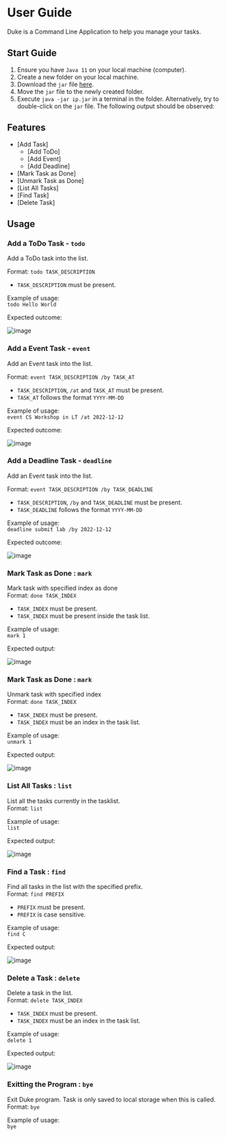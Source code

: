 # User Guide

Duke is a Command Line Application to help you manage your tasks.

## Start Guide

1. Ensure you have `Java 11` on your local machine (computer).
2. Create a new folder on your local machine.
3. Download the `jar` file [here](https://github.com/zicotjia/ip/releases/tag/A-Release).
4. Move the `jar` file to the newly created folder.
5. Execute `java -jar ip.jar` in a terminal in the folder. Alternatively, try to double-click on the `jar` file. The following output should be observed:

## Features 

* [Add Task]
  * [Add ToDo]
  * [Add Event]
  * [Add Deadline]
* [Mark Task as Done]
* [Unmark Task as Done]
* [List All Tasks]
* [Find Task]
* [Delete Task]

## Usage

### Add a ToDo Task - `todo`
Add a ToDo task into the list.
<br>

Format: `todo TASK_DESCRIPTION`
* `TASK_DESCRIPTION` must be present.

Example of usage: 
<br>
`todo Hello World`

Expected outcome:
<br>

![image](https://user-images.githubusercontent.com/77394751/190422495-942ac3d9-8e1b-4ac3-abf0-01ef3dfaeabd.png)


### Add a Event Task - `event`
Add an Event task into the list.
<br>

Format: `event TASK_DESCRIPTION /by TASK_AT`
* `TASK_DESCRIPTION`, `/at` and `TASK_AT` must be present.
* `TASK_AT` follows the format `YYYY-MM-DD`

Example of usage: 
<br>
`event CS Workshop in LT /at 2022-12-12`

Expected outcome:
<br>

![image](https://user-images.githubusercontent.com/77394751/190422564-49a79f42-f946-4e69-bcde-ac7f005a87cd.png)

### Add a Deadline Task - `deadline`
Add an Event task into the list.
<br>

Format: `event TASK_DESCRIPTION /by TASK_DEADLINE`
* `TASK_DESCRIPTION`, `/by` and `TASK_DEADLINE` must be present.
* `TASK_DEADLINE` follows the format `YYYY-MM-DD`

Example of usage: 
<br>
`deadline submit lab /by 2022-12-12`

Expected outcome:
<br>

![image](https://user-images.githubusercontent.com/77394751/190422703-3d756675-b47d-4702-ad0a-fe714998af23.png)

### Mark Task as Done : `mark`
Mark task with specified index as done
<br>
Format: `done TASK_INDEX`
* `TASK_INDEX` must be present. 
* `TASK_INDEX` must be present inside the task list.

Example of usage:
<br>
`mark 1`

Expected output:

![image](https://user-images.githubusercontent.com/77394751/190421956-16ce8947-4ec3-4662-b9e4-36a54b6f1a4a.png)

### Mark Task as Done : `mark`
Unmark task with specified index
<br>
Format: `done TASK_INDEX`
* `TASK_INDEX` must be present. 
* `TASK_INDEX` must be an index in the task list.

Example of usage:
<br>
`unmark 1`

Expected output:

![image](https://user-images.githubusercontent.com/77394751/190422936-dcc84565-90ca-41cb-90ad-fd10224335c8.png)

### List All Tasks : `list`
List all the tasks currently in the tasklist.
<br>
Format: `list`

Example of usage:
<br>
`list`

Expected output:
<br>

![image](https://user-images.githubusercontent.com/77394751/190423221-e39b0c4e-8543-4381-9d9a-a6174cfd0a39.png)

### Find a Task : `find`
Find all tasks in the list with the specified prefix.
<br>
Format: `find PREFIX`
* `PREFIX` must be present.
* `PREFIX` is case sensitive.

Example of usage:
<br>
`find C`

Expected output:
<br>

![image](https://user-images.githubusercontent.com/77394751/190424089-4c2df057-e3af-454f-b9ca-3b099cb8abca.png)

### Delete a Task : `delete`
Delete a task in the list.
<br>
Format: `delete TASK_INDEX`
* `TASK_INDEX` must be present. 
* `TASK_INDEX` must be an index in the task list.

Example of usage:
<br>
`delete 1`

Expected output:
<br>

![image](https://user-images.githubusercontent.com/77394751/190423507-a198ba49-3596-49a8-93bb-e54404f46401.png)

### Exitting the Program : `bye`
Exit Duke program. Task is only saved to local storage when this is called.
<br>
Format: `bye`

Example of usage:
<br>
`bye`


